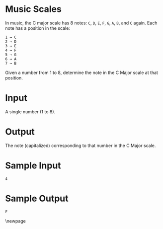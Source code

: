 # Music Scales

In music, the C major scale has 8 notes: `C`, `D`, `E`, `F`, `G`, `A`, `B`, and `C` again. Each note has a position in the scale:
```
1 → C
2 → D
3 → E
4 → F
5 → G
6 → A
7 → B
```

Given a number from 1 to 8, determine the note in the C Major scale at that position.

# Input

A single number (1 to 8).

# Output

The note (capitalized) corresponding to that number in the C Major scale.

# Sample Input
```
4
```
# Sample Output

```
F
```
\newpage
